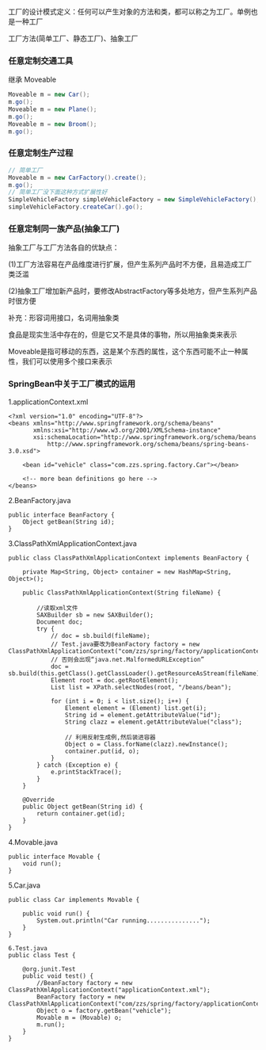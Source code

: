 工厂的设计模式定义：任何可以产生对象的方法和类，都可以称之为工厂。单例也是一种工厂

工厂方法(简单工厂、静态工厂)、抽象工厂
### 任意定制交通工具
继承 Moveable
```java
Moveable m = new Car();
m.go();
Moveable m = new Plane();
m.go();
Moveable m = new Broom();
m.go();
```
### 任意定制生产过程
```java
// 简单工厂
Moveable m = new CarFactory().create();
m.go();
// 简单工厂没下面这种方式扩展性好
SimpleVehicleFactory simpleVehicleFactory = new SimpleVehicleFactory();
simpleVehicleFactory.createCar().go();
```
### 任意定制同一族产品(抽象工厂)
抽象工厂与工厂方法各自的优缺点：

(1)工厂方法容易在产品维度进行扩展，但产生系列产品时不方便，且易造成工厂类泛滥

(2)抽象工厂增加新产品时，要修改AbstractFactory等多处地方，但产生系列产品时很方便

补充：形容词用接口，名词用抽象类

食品是现实生活中存在的，但是它又不是具体的事物，所以用抽象类来表示

Moveable是指可移动的东西，这是某个东西的属性，这个东西可能不止一种属性，我们可以使用多个接口来表示
### SpringBean中关于工厂模式的运用
1.applicationContext.xml
```text
<?xml version="1.0" encoding="UTF-8"?>
<beans xmlns="http://www.springframework.org/schema/beans"
       xmlns:xsi="http://www.w3.org/2001/XMLSchema-instance"
       xsi:schemaLocation="http://www.springframework.org/schema/beans
           http://www.springframework.org/schema/beans/spring-beans-3.0.xsd">

    <bean id="vehicle" class="com.zzs.spring.factory.Car"></bean>

    <!-- more bean definitions go here -->
</beans>
```
2.BeanFactory.java
```text
public interface BeanFactory {
    Object getBean(String id);
}
```
3.ClassPathXmlApplicationContext.java
```text
public class ClassPathXmlApplicationContext implements BeanFactory {
     
    private Map<String, Object> container = new HashMap<String, Object>();
 
    public ClassPathXmlApplicationContext(String fileName) {
         
        //读取xml文件
        SAXBuilder sb = new SAXBuilder();
        Document doc;
        try {
            // doc = sb.build(fileName);
            // Test.java要改为BeanFactory factory = new ClassPathXmlApplicationContext("com/zzs/spring/factory/applicationContext.xml");
            // 否则会出现“java.net.MalformedURLException”
            doc = sb.build(this.getClass().getClassLoader().getResourceAsStream(fileName));
            Element root = doc.getRootElement();
            List list = XPath.selectNodes(root, "/beans/bean");
 
            for (int i = 0; i < list.size(); i++) {
                Element element = (Element) list.get(i);
                String id = element.getAttributeValue("id");
                String clazz = element.getAttributeValue("class");
                
                // 利用反射生成例,然后装进容器
                Object o = Class.forName(clazz).newInstance();
                container.put(id, o);
            }
        } catch (Exception e) {
            e.printStackTrace();
        }
    }
 
    @Override
    public Object getBean(String id) {
        return container.get(id);
    }
}
```
4.Movable.java
```text
public interface Movable {
    void run();
}
```
5.Car.java
```text
public class Car implements Movable {
 
    public void run() {
        System.out.println("Car running...............");
    }
}
```
```text
6.Test.java
public class Test {

    @org.junit.Test
    public void test() {
        //BeanFactory factory = new ClassPathXmlApplicationContext("applicationContext.xml");
        BeanFactory factory = new ClassPathXmlApplicationContext("com/zzs/spring/factory/applicationContext.xml");
        Object o = factory.getBean("vehicle");
        Movable m = (Movable) o;
        m.run();
    }
}
```

